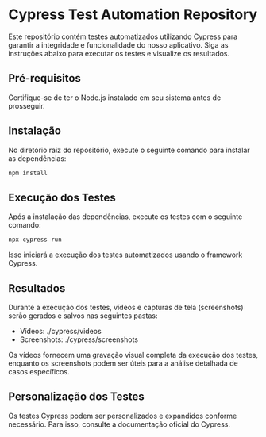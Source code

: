 # Cypress Test Automation Repository

Este repositório contém testes automatizados utilizando Cypress para garantir a integridade e funcionalidade do nosso aplicativo. Siga as instruções abaixo para executar os testes e visualize os resultados.

## Pré-requisitos

Certifique-se de ter o Node.js instalado em seu sistema antes de prosseguir.

## Instalação

No diretório raiz do repositório, execute o seguinte comando para instalar as dependências:

```bash
npm install
```

## Execução dos Testes

Após a instalação das dependências, execute os testes com o seguinte comando:

```bash
npx cypress run
```

Isso iniciará a execução dos testes automatizados usando o framework Cypress.

## Resultados

Durante a execução dos testes, vídeos e capturas de tela (screenshots) serão gerados e salvos nas seguintes pastas:

* Vídeos: ./cypress/videos
* Screenshots: ./cypress/screenshots

Os vídeos fornecem uma gravação visual completa da execução dos testes, enquanto os screenshots podem ser úteis para a análise detalhada de casos específicos.

## Personalização dos Testes

Os testes Cypress podem ser personalizados e expandidos conforme necessário. Para isso, consulte a documentação oficial do Cypress.
